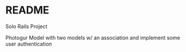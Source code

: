 # README

Solo Rails Project

Photogur Model with two models w/ an association and implement some user authentication
